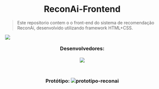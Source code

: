 <h1 align="center">
<br>ReconAi-Frontend
</h1>
  
   > Este repositorio contem o o front-end do sistema de recomendação ReconAi, desenvolvido utilizando framework HTML+CSS.
   
   <a target="_blank"><img align="left" src="https://skillicons.dev/icons?i=html,css"></a>

   ##
   
  <h3 align="center">
    <br>Desenvolvedores:<br>
    <br> 
      <a href="https://github.com/Ai-Recon/ReconAi-Frontend/graphs/contributors">
        <img src="https://contrib.rocks/image?repo=Ai-Recon/ReconAi-Frontend"/>
      </a>     
  </h3> 
  
  
  ## 

  <h3 align="center">
   
  <br> Protótipo:
![prototipo-reconai](https://github.com/Ai-Recon/ReconAi-Frontend/assets/80834658/c59f7428-d841-4ed5-9cc7-b836c32a8c4b)
  </h3>
  <br>
  

    

